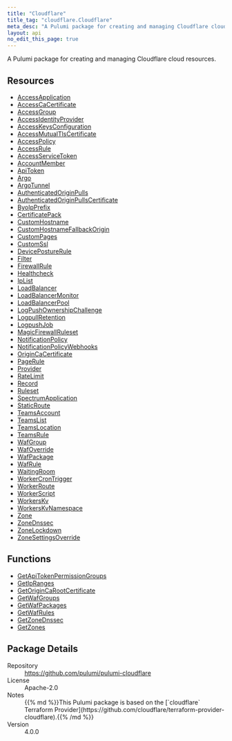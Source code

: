 ```yaml
---
title: "Cloudflare"
title_tag: "cloudflare.Cloudflare"
meta_desc: "A Pulumi package for creating and managing Cloudflare cloud resources."
layout: api
no_edit_this_page: true
---
```


<!-- WARNING: this file was generated by Pulumi Docs Generator. -->
<!-- Do not edit by hand unless you're certain you know what you are doing! -->

A Pulumi package for creating and managing Cloudflare cloud resources.

<h2 id="resources">Resources</h2>
<ul class="api">
    <li><a href="accessapplication" title="AccessApplication"><span class="api-symbol api-symbol--resource"></span>AccessApplication</a></li>
    <li><a href="accesscacertificate" title="AccessCaCertificate"><span class="api-symbol api-symbol--resource"></span>AccessCaCertificate</a></li>
    <li><a href="accessgroup" title="AccessGroup"><span class="api-symbol api-symbol--resource"></span>AccessGroup</a></li>
    <li><a href="accessidentityprovider" title="AccessIdentityProvider"><span class="api-symbol api-symbol--resource"></span>AccessIdentityProvider</a></li>
    <li><a href="accesskeysconfiguration" title="AccessKeysConfiguration"><span class="api-symbol api-symbol--resource"></span>AccessKeysConfiguration</a></li>
    <li><a href="accessmutualtlscertificate" title="AccessMutualTlsCertificate"><span class="api-symbol api-symbol--resource"></span>AccessMutualTlsCertificate</a></li>
    <li><a href="accesspolicy" title="AccessPolicy"><span class="api-symbol api-symbol--resource"></span>AccessPolicy</a></li>
    <li><a href="accessrule" title="AccessRule"><span class="api-symbol api-symbol--resource"></span>AccessRule</a></li>
    <li><a href="accessservicetoken" title="AccessServiceToken"><span class="api-symbol api-symbol--resource"></span>AccessServiceToken</a></li>
    <li><a href="accountmember" title="AccountMember"><span class="api-symbol api-symbol--resource"></span>AccountMember</a></li>
    <li><a href="apitoken" title="ApiToken"><span class="api-symbol api-symbol--resource"></span>ApiToken</a></li>
    <li><a href="argo" title="Argo"><span class="api-symbol api-symbol--resource"></span>Argo</a></li>
    <li><a href="argotunnel" title="ArgoTunnel"><span class="api-symbol api-symbol--resource"></span>ArgoTunnel</a></li>
    <li><a href="authenticatedoriginpulls" title="AuthenticatedOriginPulls"><span class="api-symbol api-symbol--resource"></span>AuthenticatedOriginPulls</a></li>
    <li><a href="authenticatedoriginpullscertificate" title="AuthenticatedOriginPullsCertificate"><span class="api-symbol api-symbol--resource"></span>AuthenticatedOriginPullsCertificate</a></li>
    <li><a href="byoipprefix" title="ByoIpPrefix"><span class="api-symbol api-symbol--resource"></span>ByoIpPrefix</a></li>
    <li><a href="certificatepack" title="CertificatePack"><span class="api-symbol api-symbol--resource"></span>CertificatePack</a></li>
    <li><a href="customhostname" title="CustomHostname"><span class="api-symbol api-symbol--resource"></span>CustomHostname</a></li>
    <li><a href="customhostnamefallbackorigin" title="CustomHostnameFallbackOrigin"><span class="api-symbol api-symbol--resource"></span>CustomHostnameFallbackOrigin</a></li>
    <li><a href="custompages" title="CustomPages"><span class="api-symbol api-symbol--resource"></span>CustomPages</a></li>
    <li><a href="customssl" title="CustomSsl"><span class="api-symbol api-symbol--resource"></span>CustomSsl</a></li>
    <li><a href="deviceposturerule" title="DevicePostureRule"><span class="api-symbol api-symbol--resource"></span>DevicePostureRule</a></li>
    <li><a href="filter" title="Filter"><span class="api-symbol api-symbol--resource"></span>Filter</a></li>
    <li><a href="firewallrule" title="FirewallRule"><span class="api-symbol api-symbol--resource"></span>FirewallRule</a></li>
    <li><a href="healthcheck" title="Healthcheck"><span class="api-symbol api-symbol--resource"></span>Healthcheck</a></li>
    <li><a href="iplist" title="IpList"><span class="api-symbol api-symbol--resource"></span>IpList</a></li>
    <li><a href="loadbalancer" title="LoadBalancer"><span class="api-symbol api-symbol--resource"></span>LoadBalancer</a></li>
    <li><a href="loadbalancermonitor" title="LoadBalancerMonitor"><span class="api-symbol api-symbol--resource"></span>LoadBalancerMonitor</a></li>
    <li><a href="loadbalancerpool" title="LoadBalancerPool"><span class="api-symbol api-symbol--resource"></span>LoadBalancerPool</a></li>
    <li><a href="logpushownershipchallenge" title="LogPushOwnershipChallenge"><span class="api-symbol api-symbol--resource"></span>LogPushOwnershipChallenge</a></li>
    <li><a href="logpullretention" title="LogpullRetention"><span class="api-symbol api-symbol--resource"></span>LogpullRetention</a></li>
    <li><a href="logpushjob" title="LogpushJob"><span class="api-symbol api-symbol--resource"></span>LogpushJob</a></li>
    <li><a href="magicfirewallruleset" title="MagicFirewallRuleset"><span class="api-symbol api-symbol--resource"></span>MagicFirewallRuleset</a></li>
    <li><a href="notificationpolicy" title="NotificationPolicy"><span class="api-symbol api-symbol--resource"></span>NotificationPolicy</a></li>
    <li><a href="notificationpolicywebhooks" title="NotificationPolicyWebhooks"><span class="api-symbol api-symbol--resource"></span>NotificationPolicyWebhooks</a></li>
    <li><a href="origincacertificate" title="OriginCaCertificate"><span class="api-symbol api-symbol--resource"></span>OriginCaCertificate</a></li>
    <li><a href="pagerule" title="PageRule"><span class="api-symbol api-symbol--resource"></span>PageRule</a></li>
    <li><a href="provider" title="Provider"><span class="api-symbol api-symbol--resource"></span>Provider</a></li>
    <li><a href="ratelimit" title="RateLimit"><span class="api-symbol api-symbol--resource"></span>RateLimit</a></li>
    <li><a href="record" title="Record"><span class="api-symbol api-symbol--resource"></span>Record</a></li>
    <li><a href="ruleset" title="Ruleset"><span class="api-symbol api-symbol--resource"></span>Ruleset</a></li>
    <li><a href="spectrumapplication" title="SpectrumApplication"><span class="api-symbol api-symbol--resource"></span>SpectrumApplication</a></li>
    <li><a href="staticroute" title="StaticRoute"><span class="api-symbol api-symbol--resource"></span>StaticRoute</a></li>
    <li><a href="teamsaccount" title="TeamsAccount"><span class="api-symbol api-symbol--resource"></span>TeamsAccount</a></li>
    <li><a href="teamslist" title="TeamsList"><span class="api-symbol api-symbol--resource"></span>TeamsList</a></li>
    <li><a href="teamslocation" title="TeamsLocation"><span class="api-symbol api-symbol--resource"></span>TeamsLocation</a></li>
    <li><a href="teamsrule" title="TeamsRule"><span class="api-symbol api-symbol--resource"></span>TeamsRule</a></li>
    <li><a href="wafgroup" title="WafGroup"><span class="api-symbol api-symbol--resource"></span>WafGroup</a></li>
    <li><a href="wafoverride" title="WafOverride"><span class="api-symbol api-symbol--resource"></span>WafOverride</a></li>
    <li><a href="wafpackage" title="WafPackage"><span class="api-symbol api-symbol--resource"></span>WafPackage</a></li>
    <li><a href="wafrule" title="WafRule"><span class="api-symbol api-symbol--resource"></span>WafRule</a></li>
    <li><a href="waitingroom" title="WaitingRoom"><span class="api-symbol api-symbol--resource"></span>WaitingRoom</a></li>
    <li><a href="workercrontrigger" title="WorkerCronTrigger"><span class="api-symbol api-symbol--resource"></span>WorkerCronTrigger</a></li>
    <li><a href="workerroute" title="WorkerRoute"><span class="api-symbol api-symbol--resource"></span>WorkerRoute</a></li>
    <li><a href="workerscript" title="WorkerScript"><span class="api-symbol api-symbol--resource"></span>WorkerScript</a></li>
    <li><a href="workerskv" title="WorkersKv"><span class="api-symbol api-symbol--resource"></span>WorkersKv</a></li>
    <li><a href="workerskvnamespace" title="WorkersKvNamespace"><span class="api-symbol api-symbol--resource"></span>WorkersKvNamespace</a></li>
    <li><a href="zone" title="Zone"><span class="api-symbol api-symbol--resource"></span>Zone</a></li>
    <li><a href="zonednssec" title="ZoneDnssec"><span class="api-symbol api-symbol--resource"></span>ZoneDnssec</a></li>
    <li><a href="zonelockdown" title="ZoneLockdown"><span class="api-symbol api-symbol--resource"></span>ZoneLockdown</a></li>
    <li><a href="zonesettingsoverride" title="ZoneSettingsOverride"><span class="api-symbol api-symbol--resource"></span>ZoneSettingsOverride</a></li>
</ul>

<h2 id="functions">Functions</h2>
<ul class="api">
    <li><a href="getapitokenpermissiongroups" title="GetApiTokenPermissionGroups"><span class="api-symbol api-symbol--function"></span>GetApiTokenPermissionGroups</a></li>
    <li><a href="getipranges" title="GetIpRanges"><span class="api-symbol api-symbol--function"></span>GetIpRanges</a></li>
    <li><a href="getorigincarootcertificate" title="GetOriginCaRootCertificate"><span class="api-symbol api-symbol--function"></span>GetOriginCaRootCertificate</a></li>
    <li><a href="getwafgroups" title="GetWafGroups"><span class="api-symbol api-symbol--function"></span>GetWafGroups</a></li>
    <li><a href="getwafpackages" title="GetWafPackages"><span class="api-symbol api-symbol--function"></span>GetWafPackages</a></li>
    <li><a href="getwafrules" title="GetWafRules"><span class="api-symbol api-symbol--function"></span>GetWafRules</a></li>
    <li><a href="getzonednssec" title="GetZoneDnssec"><span class="api-symbol api-symbol--function"></span>GetZoneDnssec</a></li>
    <li><a href="getzones" title="GetZones"><span class="api-symbol api-symbol--function"></span>GetZones</a></li>
</ul>

<h2 id="package-details">Package Details</h2>
<dl class="package-details">
	<dt>Repository</dt>
	<dd><a href="https://github.com/pulumi/pulumi-cloudflare">https://github.com/pulumi/pulumi-cloudflare</a></dd>
	<dt>License</dt>
	<dd>Apache-2.0</dd>
	<dt>Notes</dt>
	<dd>{{% md %}}This Pulumi package is based on the [`cloudflare` Terraform Provider](https://github.com/cloudflare/terraform-provider-cloudflare).{{% /md %}}</dd>
	<dt>Version</dt>
	<dd>4.0.0</dd>
</dl>


